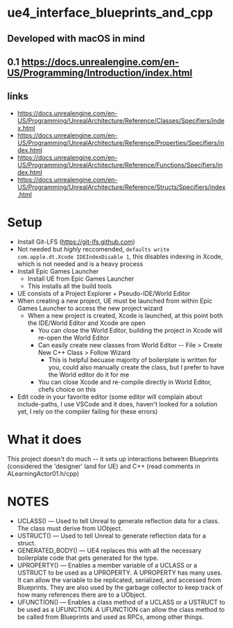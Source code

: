 # ue4_interface_blueprints_and_cpp
## Developed with macOS in mind
## 0.1 https://docs.unrealengine.com/en-US/Programming/Introduction/index.html
## links
- https://docs.unrealengine.com/en-US/Programming/UnrealArchitecture/Reference/Classes/Specifiers/index.html
- https://docs.unrealengine.com/en-US/Programming/UnrealArchitecture/Reference/Properties/Specifiers/index.html
- https://docs.unrealengine.com/en-US/Programming/UnrealArchitecture/Reference/Functions/Specifiers/index.html
- https://docs.unrealengine.com/en-US/Programming/UnrealArchitecture/Reference/Structs/Specifiers/index.html

# Setup
- Install Git-LFS (https://git-lfs.github.com)
- Not needed but _highly_ reccomended, `defaults write com.apple.dt.Xcode IDEIndexDisable 1`, this disables indexing in Xcode, which is not needed and is a heavy process
- Install Epic Games Launcher
  - Install UE from Epic Games Launcher
  - This installs all the build tools
- UE consists of a Project Explorer + Pseudo-IDE/World Editor
- When creating a new project, UE must be launched from within Epic Games Launcher to access the new project wizard
  - When a new project is created, Xcode is launched, at this point both the IDE/World Editor and Xcode are open
    - You can close the World Editor, building the project in Xcode will re-open the World Editor
    - Can easily create new classes from World Editor -- File > Create New C++ Class > Follow Wizard
      - This is helpful becuase majority of boilerplate is written for you, could also manually create the class, but I prefer to have the World editor do it for me
     - You can close Xcode and re-compile directly in World Editor, chefs choice on this
- Edit code in your favorite editor (some editor will complain about include-paths, I use VSCode and it does, haven't looked for a solution yet, I rely on the compiler failing for these errors)

# What it does
This project doesn't do much -- it sets up interactions between Blueprints (considered the 'designer' land for UE) and C++ (read comments in ALearningActor01.h/cpp)

# NOTES

- UCLASS() — Used to tell Unreal to generate reflection data for a class. The class must derive from UObject.
- USTRUCT() — Used to tell Unreal to generate reflection data for a struct.
- GENERATED_BODY() — UE4 replaces this with all the necessary boilerplate code that gets generated for the type.
- UPROPERTY() — Enables a member variable of a UCLASS or a USTRUCT to be used as a UPROPERTY. A UPROPERTY has many uses. It can allow the variable to be replicated, serialized, and accessed from Blueprints. They are also used by the garbage collector to keep track of how many references there are to a UObject.
- UFUNCTION() — Enables a class method of a UCLASS or a USTRUCT to be used as a UFUNCTION. A UFUNCTION can allow the class method to be called from Blueprints and used as RPCs, among other things.

